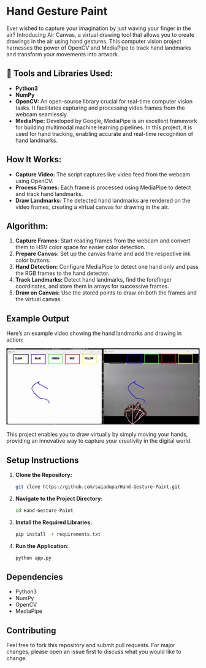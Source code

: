 # Hand Gesture Paint

Ever wished to capture your imagination by just waving your finger in the air? Introducing Air Canvas, a virtual drawing tool that allows you to create drawings in the air using hand gestures. This computer vision project harnesses the power of OpenCV and MediaPipe to track hand landmarks and transform your movements into artwork.

## 🔧 Tools and Libraries Used:

- **Python3**
- **NumPy**
- **OpenCV:** An open-source library crucial for real-time computer vision tasks. It facilitates capturing and processing video frames from the webcam seamlessly.
- **MediaPipe:** Developed by Google, MediaPipe is an excellent framework for building multimodal machine learning pipelines. In this project, it is used for hand tracking, enabling accurate and real-time recognition of hand landmarks.

## How It Works:
- **Capture Video:** The script captures live video feed from the webcam using OpenCV.
- **Process Frames:** Each frame is processed using MediaPipe to detect and track hand landmarks.
- **Draw Landmarks:** The detected hand landmarks are rendered on the video frames, creating a virtual canvas for drawing in the air.

## Algorithm:

1. **Capture Frames:** Start reading frames from the webcam and convert them to HSV color space for easier color detection.
2. **Prepare Canvas:** Set up the canvas frame and add the respective ink color buttons.
3. **Hand Detection:** Configure MediaPipe to detect one hand only and pass the RGB frames to the hand detector.
4. **Track Landmarks:** Detect hand landmarks, find the forefinger coordinates, and store them in arrays for successive frames.
5. **Draw on Canvas:** Use the stored points to draw on both the frames and the virtual canvas.

## Example Output
Here’s an example video showing the hand landmarks and drawing in action:

![Output Video](output.gif)

This project enables you to draw virtually by simply moving your hands, providing an innovative way to capture your creativity in the digital world.

## Setup Instructions

1. **Clone the Repository:**
   ```bash
   git clone https://github.com/saiadupa/Hand-Gesture-Paint.git
   ```
2. **Navigate to the Project Directory:**
   ```bash
   cd Hand-Gesture-Paint
   ```
3. **Install the Required Libraries:**
   ```bash
   pip install -r requirements.txt
   ```
4. **Run the Application:**
   ```bash
   python app.py
   ```

## Dependencies
- Python3
- NumPy
- OpenCV
- MediaPipe

## Contributing
Feel free to fork this repository and submit pull requests. For major changes, please open an issue first to discuss what you would like to change.

